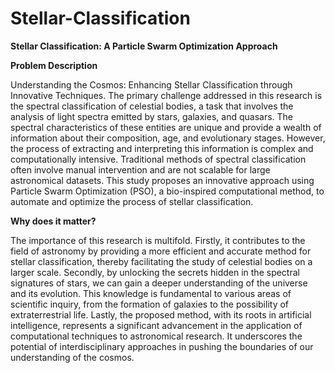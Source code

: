 # Stellar-Classification
**Stellar Classification: A Particle Swarm  Optimization Approach**

**Problem Description**

Understanding the Cosmos: Enhancing Stellar Classification through Innovative Techniques. The primary challenge addressed in this research is the  spectral classification of celestial bodies, a task that involves the analysis of light spectra emitted by stars,  galaxies, and quasars. The spectral characteristics of these entities are unique and provide a wealth of  information about their composition, age, and evolutionary stages. However, the process of extracting and interpreting this information is complex and computationally intensive. Traditional methods of spectral classification often involve manual intervention and are not scalable for large astronomical datasets. This study proposes an innovative approach using Particle Swarm Optimization (PSO), a bio-inspired computational method, to automate and optimize the process of stellar classification.


**Why does it matter?**

The importance of this research is multifold. Firstly, it contributes to the field of astronomy by providing a more efficient and accurate method for stellar classification, thereby facilitating the study of celestial bodies on a larger scale. Secondly, by unlocking the secrets hidden in the spectral signatures of stars, we can gain a deeper understanding of the universe and its evolution. This knowledge is fundamental to various areas of scientific inquiry, from the formation of galaxies to the possibility of extraterrestrial life. Lastly, the proposed method, with its roots in artificial intelligence, represents a significant advancement in the application of computational techniques to astronomical research. It underscores the potential of interdisciplinary approaches in pushing the boundaries of our understanding of the cosmos.
